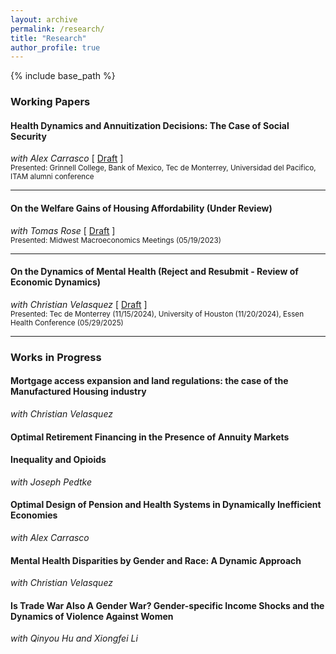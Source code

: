 ```yaml
---
layout: archive
permalink: /research/
title: "Research"
author_profile: true
---
```


{% include base_path %}

### Working Papers

#### Health Dynamics and Annuitization Decisions: The Case of Social Security
<span class="coauthor">*with Alex Carrasco*</span> [ [Draft](/files/ClaimingPaper2025.pdf) ]  
<small>Presented: Grinnell College, Bank of Mexico, Tec de Monterrey, Universidad del Pacifico, ITAM alumni conference</small>

---

#### On the Welfare Gains of Housing Affordability (Under Review)
<span class="coauthor">*with Tomas Rose*</span> [ [Draft](/files/Draft082625.pdf) ]  
<small>Presented: Midwest Macroeconomics Meetings (05/19/2023)</small>

---

#### On the Dynamics of Mental Health (Reject and Resubmit - Review of Economic Dynamics)
<span class="coauthor">*with Christian Velasquez*</span> [ [Draft](/files/JMP-Mental.pdf) ]  
<small>Presented: Tec de Monterrey (11/15/2024), University of Houston (11/20/2024), Essen Health Conference (05/29/2025)</small>

---

### Works in Progress

#### Mortgage access expansion and land regulations: the case of the Manufactured Housing industry
<span class="coauthor">*with Christian Velasquez*</span>

#### Optimal Retirement Financing in the Presence of Annuity Markets

#### Inequality and Opioids
<span class="coauthor">*with Joseph Pedtke*</span>

#### Optimal Design of Pension and Health Systems in Dynamically Inefficient Economies
<span class="coauthor">*with Alex Carrasco*</span>

#### Mental Health Disparities by Gender and Race: A Dynamic Approach
<span class="coauthor">*with Christian Velasquez*</span>

#### Is Trade War Also A Gender War? Gender-specific Income Shocks and the Dynamics of Violence Against Women
<span class="coauthor">*with Qinyou Hu and Xiongfei Li*</span>